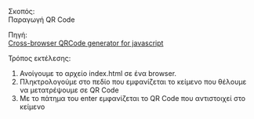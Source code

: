 Σκοπός:<br>
Παραγωγή QR Code

Πηγή:<br>
<a href="https://davidshimjs.github.io/qrcodejs/">Cross-browser QRCode generator for javascript</a>

Τρόπος εκτέλεσης:<br>
1. Ανοίγουμε το αρχείο index.html σε ένα browser.
2. Πληκτρολογούμε στο πεδίο που εμφανίζεται το κείμενο που θέλουμε να μετατρέψουμε σε QR Code
3. Με το πάτημα του enter εμφανίζεται το QR Code που αντιστοιχεί στο κείμενο